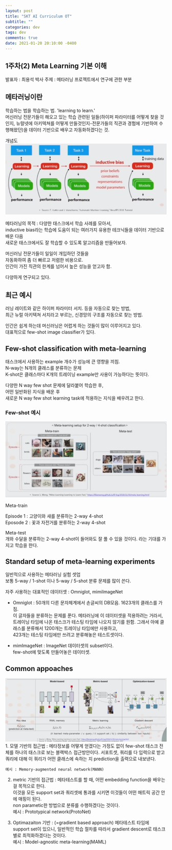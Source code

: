 ```yaml
---
layout: post
title: "SKT AI Curriculum OT"
subtitle: ""
categories: dev
tags: dev
comments: true
date: 2021-01-20 20:10:00 -0400
---
```


## 1주차(2) Meta Learning 기본 이해
발표자 : 최용석 박사
주제 : 메타러닝 프로젝트에서 연구에 관한 부분  
    
## 메타러닝이란
학습하는 법을 학습하는 법. 'learning to learn.'        
머신러닝 전문가들이 해오고 있는 학습 관련된 일들(하이퍼 파라미터를 어떻게 찾을 것인지, 뉴럴넷에 아키텍쳐를 어떻게 만들것인지-전문가들의 직관과 경험에 기반하여 수행해왔던)을 데이터 기반으로 배우고 자동화하겠다는 것.      

 개념도     
<img src="/assets/img/posts/Cap 2021-01-30 14-21-24-326.jpg">  

메타러닝의 목적 : 다양한 태스크에서 학습 사례를 모아서,  
inductive bias라는 학습에 도움이 되는 여러가지 유용한 테크닉들을 데이터 기반으로 배운 다음           
새로운 태스크에서도 잘 학습할 수 있도록 알고리즘을 만들어보자.      

머신러닝 전문가들이 일일이 개입하던 것들을      
자동화하여 좀 더 빠르고 저렴한 비용으로.    
인간이 가진 직관의 한계를 넘어서 높은 성능을 얻고자 함.     

다양하게 연구되고 있다.     

## 최근 예시 
러닝 레이트와 같은 하이퍼 파라미터 서치. 등을 자동으로 찾는 방법,   
최근 뉴럴 아키텍쳐 서치라고 부르는, 신경망의 구조를 자동으로 찾는 방법.     

인간은 쉽게 하는데 머신러닝은 어렵게 하는 것들이 많이 이루어지고 있다.      
대표적으로 few-shot image classifier가 있다.        

## Few-shot classification with meta-learning       
태스크에서 사용하는 example 개수가 성능에 큰 영향을 끼침.   
N-way는 N개의 클래스를 분류하는 문제    
K-shot은 클래스마다 K개의 트레이닝 example만 사용이 가능하다는 뜻이다.      

다양한 N way few shot 문제에 달라붙어 학습한 후,    
어떤 일반화된 지식을 배운 후    
새로운 N way few shot learning task에 적용하는 지식을 배우려고 한다.     

### Few-shot 예시   
<img src="/assets/img/posts/Cap 2021-01-30 14-36-20-329.jpg">       

Meta-train   

Episode 1 : 고양이와 새를 분류하는 2-way 4-shot      
Eposode 2 : 꽃과 자전거를 분류하는 2-way 4-shot     

Meta-test     
개와 수달을 분류하는 2-way 4-shot이 들어와도 잘 풀 수 있을 것이다. 라는 기대를 가지고 학습을 한다.      


## Standard setup of meta-learning experiments  
일반적으로 사용하는 메타러닝 실험 셋업  
보통 5-way / 1-shot 이나 5-way / 5-shot 분류 문제를 많이 쓴다.

자주 사용하는 대표적인 데이터셋 : Omniglot, mimiImageNet

- Omniglot : 50개의 다른 문자체계에서 손글씨의 DB모음. 1623개의 클래스를 가짐.    
이 글자들을 분류하는 문제를 푼다.
메타러닝에 이 데이터셋을 적용하려는 거라서, 
트레이닝 타임에 나온 태스크가 테스팅 타임에 나오지 않기를 원함.
그래서 아예 클래스를 분류해서 1200개는 트레이닝 타임에만 사용하고,  
423개는 테스팅 타임에만 쓰려고 분류해놓은 테스트셋이다.

- mimImageNet : ImageNet 데이터셋의 subset이다.   
few-shot에 맞도록 만들어놓은 데이터셋.    

## Common appoaches

<img src="/assets/img/posts/Cap 2021-01-30 14-47-29-443.jpg">
1. 모델 기반의 접근법 : 메타정보를 어떻게 얻겠다는 가정도 없이 few-shot 태스크 전체를 하나의 태스크로 보는 블랙박스 접근방안이다.
서포트셋, 쿼리를 다 입력으로 받고 쿼리에 대해 이 쿼리가 어떤 클래스에 속하는 지 prediction을 출력으로 내보낸다.

    예시 : Memory-augmented neural network(MANN)  


2. metric 기반의 접근법 : 메타테스트를 할 때, 어떤 embedding function을 배우는 걸 목적으로 한다.    
    이것을 모든 support set과 쿼리셋에 통과를 시키면 이것들이 어떤 매트릭 공간 안에 매핑이 된다.   
   non parametic한 방법으로 분류를 수행하겠다는 것이다.  
   예시 : Prototypical network(ProtoNet)

3. Optimazaiton 기반 : (=gradient based approach) 메타테스트 타임에 support set이 있으니,  일반적인 학습 절차를 따라서 gradient descent로 태스크별로 최적화하겠다는 것이다.     
  예시 :  Model-agnostic meta-learning(MAML)
 